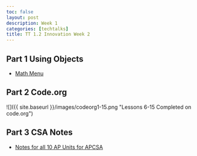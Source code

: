 ```yaml
---
toc: false
layout: post
description: Week 1
categories: [techtalks]
title: TT 1.2 Innovation Week 2
---
```


## Part 1 Using Objects

- [Math Menu](https://iriisyang.github.io/Iris-Yang/fastpages/jupyter/2022/08/28/JavaPrimitives.html)

## Part 2 Code.org

![]({{ site.baseurl }}/images/codeorg1-15.png "Lessons 6-15 Completed on code.org")

## Part 3 CSA Notes

- [Notes for all 10 AP Units for APCSA](https://iriisyang.github.io/Iris-Yang/notes/)
